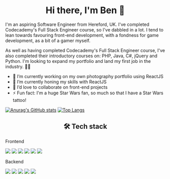 ### <h1 align="center">Hi there, I'm Ben 👋</h1>

I'm an aspiring Software Engineer from Hereford, UK. I've completed Codecademy's Full Stack Engineer course, so I've dabbled in a lot. I tend to lean towards favouring front-end development, with a fondness for game development, as a bit of a gamer myself.

As well as having completed Codecademy's Full Stack Engineer course, I've also completed their introductory courses on: PHP, Java, C#, jQuery and Python. I'm looking to expand my portfolio and land my first job in the industry. 🏋️‍♂️

- 🔭 I’m currently working on my own photography portfolio using ReactJS
- 🌱 I’m currently honing my skills with ReactJS
- 👯 I’d love to collaborate on front-end projects
- ⚡ Fun fact: I'm a huge Star Wars fan, so much so that I have a Star Wars tattoo!

[![Anurag's GitHub stats](https://github-readme-stats.vercel.app/api?username=benmassey96&show_icons=true&theme=tokyonight)](https://github.com/anuraghazra/github-readme-stats) [![Top Langs](https://github-readme-stats.vercel.app/api/top-langs/?username=benmassey96&layout=compact&theme=tokyonight)](https://github.com/anuraghazra/github-readme-stats)

<h2 align="center">🛠️ Tech stack</h2>

Frontend

![](https://img.shields.io/badge/HTML5-informational?style=flat&logo=html5&logoColor=white&color=E34F26)
![](https://img.shields.io/badge/CSS3-informational?style=flat&logo=html5&logoColor=white&color=1572B6)
![](https://img.shields.io/badge/JavaScript-informational?style=flat&logo=html5&logoColor=white&color=F7DF1E)
![](https://img.shields.io/badge/PHP-informational?style=flat&logo=html5&logoColor=white&color=777BB4)
![](https://img.shields.io/badge/jQuery-informational?style=flat&logo=html5&logoColor=white&color=0769AD)
![](https://img.shields.io/badge/React-informational?style=flat&logo=html5&logoColor=white&color=61DAFB)

Backend

![](https://img.shields.io/badge/Node.js-informational?style=flat&logo=html5&logoColor=white&color=339933)
![](https://img.shields.io/badge/PostgreSQL-informational?style=flat&logo=html5&logoColor=white&color=4169E1)
![](https://img.shields.io/badge/C#-informational?style=flat&logo=html5&logoColor=white&color=239120)
![](https://img.shields.io/badge/Python-informational?style=flat&logo=html5&logoColor=white&color=3776AB)
![](https://img.shields.io/badge/Java-informational?style=flat&logo=html5&logoColor=white&color=007396)
